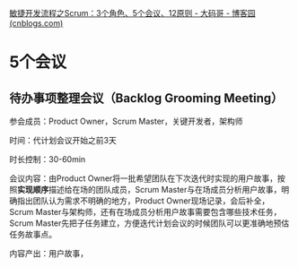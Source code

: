 [敏捷开发流程之Scrum：3个角色、5个会议、12原则 - 大码哥 - 博客园 (cnblogs.com)](https://www.cnblogs.com/xichji/p/12164740.html)

# 5个会议
## 待办事项整理会议（Backlog Grooming Meeting）
参会成员：Product Owner，Scrum Master，关键开发者，架构师

时间：代计划会议开始之前3天

时长控制：30-60min

会议内容：由Product Owner将一批希望团队在下次迭代时实现的用户故事，按照**实现顺序**描述给在场的团队成员，Scrum Master与在场成员分析用户故事，明确指出团队认为需求不明确的地方，Product Owner现场记录，会后补全，Scrum Master与架构师，还有在场成员分析用户故事需要包含哪些技术任务，Scrum Master先把子任务建立，方便迭代计划会议的时候团队可以更准确地预估任务故事点。

内容产出：用户故事，